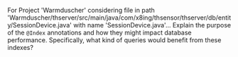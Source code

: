 For Project 'Warmduscher' considering file in path 'Warmduscher/thserver/src/main/java/com/x8ing/thsensor/thserver/db/entity/SessionDevice.java' with name 'SessionDevice.java'...
Explain the purpose of the `@Index` annotations and how they might impact database performance. Specifically, what kind of queries would benefit from these indexes?